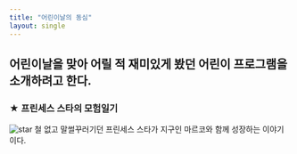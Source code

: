```yaml
---
title: "어린이날의 동심"
layout: single 
---
```

어린이날을 맞아 어릴 적 재미있게 봤던 어린이 프로그램을 소개하려고 한다. 
--- 
### ★ 프린세스 스타의 모험일기
![star](/assets/images/satr.jpg)
철 없고 말썰꾸러기던 프린세스 스타가 지구인 마르코와 함께 성장하는 이야기이다.
